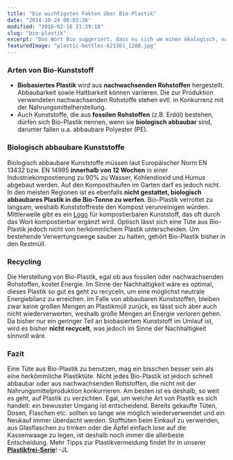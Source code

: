 ```yaml
---
title: "Die wichtigsten Fakten über Bio-Plastik"
date: "2014-10-24 08:03:36"
modified: "2016-02-16 21:39:18"
slug: "bio-plastik"
excerpt: "Das Wort Bio suggeriert, dass es sich um einen ökologisch, nachhaltigen Rohstoff handelt. Doch ist Bio-Plastik wirklich so umweltfreundlich wie es den Anschein erweckt?"
featuredImage: "plastic-bottles-621361_1280.jpg"
---
```


### Arten von Bio-Kunststoff

*   **Biobasiertes Plastik** wird aus **nachwachsenden Rohstoffen** hergestellt. Abbaubarkeit sowie Haltbarkeit können variieren. Die zur Produktion verwendeten nachwachsenden Rohstoffe stehen evtl. in Konkurrenz mit der Nahrungsmittelherstellung.
*   Auch Kunststoffe, die aus **fossilen Rohstoffen** (z.B. Erdöl) bestehen, dürfen sich Bio-Plastik nennen, wenn sie **biologisch abbaubar** sind, darunter fallen u.a. abbaubare Polyester (PE).

### Biologisch abbaubare Kunststoffe

Biologisch abbaubare Kunststoffe müssen laut Europäischer Norm EN 13432 bzw. EN 14995 **innerhalb von 12 Wochen** in einer Industriekompostierung zu 90% zu Wasser, Kohlendioxid und Humus abgebaut werden. Auf den Komposthaufen im Garten darf es jedoch nicht. In den meisten Regionen ist es ebenfalls **nicht gestattet, biologisch abbaubares Plastik in die Bio-Tonne zu werfen**. Bio-Plastik verrottet zu langsam, weshalb Kunststoffreste den Kompost verunreinigen würden. Mittlerweile gibt es ein [Logo](http://blogs.fau.de/umwelt/files/2014/03/biodegradable.png) für kompostierbaren Kunststoff, das oft durch das Wort kompostierbar ergänzt wird. Optisch lässt sich eine Tüte aus Bio-Plastik jedoch nicht von herkömmlichem Plastik unterscheiden. Um bestehende Verwertungswege sauber zu halten, gehört Bio-Plastik bisher in den Restmüll.

### Recycling

Die Herstellung von Bio-Plastik, egal ob aus fossilen oder nachwachsenden Rohstoffen, kostet Energie. Im Sinne der Nachhaltigkeit wäre es optimal, dieses Plastik so gut es geht zu recyceln, um eine möglichst neutrale Energiebilanz zu erreichen. Im Falle von abbaubaren Kunststoffen, bleiben zwar keine großen Mengen an Plastikmüll zurück, es lässt sich aber auch nicht wiederverwerten, weshalb große Mengen an Energie verloren gehen. Da bisher nur ein geringer Teil an biobasiertem Kunststoff im Umlauf ist, wird es bisher **nicht recycelt**, was jedoch im Sinne der Nachhaltigkeit sinnvoll wäre.

### Fazit

Eine Tüte aus Bio-Plastik zu benutzen, mag ein bisschen besser sein als eine herkömmliche Plastiktüte. Nicht jedes Bio-Plastik ist jedoch schnell abbaubar oder aus nachwachsenden Rohstoffen, die nicht mit der Nahrungsmittelproduktion konkurrieren. Am besten ist es deshalb, so weit es geht, auf Plastik zu verzichten. Egal, um welche Art von Plastik es sich handelt: ein bewusster Umgang ist entscheidend. Bereits gekaufte Tüten, Dosen, Flaschen etc. sollten so lange wie möglich wiederverwendet und ein Neukauf immer überdacht werden. Stofftüten beim Einkauf zu verwenden, aus Glasflaschen zu trinken oder die Äpfel einfach lose auf die Kassenwaage zu legen, ist deshalb noch immer die allerbeste Entscheidung. Mehr Tipps zur Plastikvermeidung findet Ihr in unserer [**Plastikfrei-Serie**](https://www.veganblatt.com/t/plastikfrei)! -JL